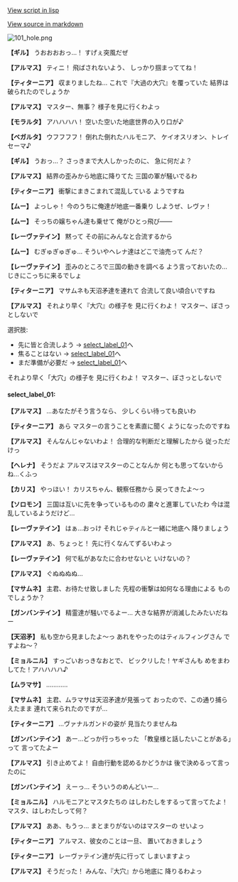 [View script in lisp](../scripts/100801050.txt)

[View source in markdown](100801050.md)

![101_hole.png](../images/backgrounds/101_hole.png)

**【ギル】**
うおおおおっ…！
すげぇ突風だぜ

**【アルマス】**
ティニ！
飛ばされないよう、
しっかり掴まっててね！

**【ティターニア】**
収まりましたね…
これで『大過の大穴』を覆っていた
結界は破られたのでしょうか

**【アルマス】**
マスター、無事？
様子を見に行くわよっ

**【モラルタ】**
アハハハハ！
空いた空いた地底世界の入り口が♪

**【ベガルタ】**
ウフフフフ！
倒れた倒れたハルモニア、
ケイオスリオン、トレイセーマ♪

**【ギル】**
うおっ…？
さっきまで大人しかったのに、
急に何だよ？

**【アルマス】**
結界の歪みから地底に降りてた
三国の軍が騒いでるわ

**【ティターニア】**
衝撃にまきこまれて混乱している
ようですね

**【ムー】**
よっしゃ！
今のうちに俺達が地底一番乗り
しようぜ、レヴァ！

**【ムー】**
そっちの嬢ちゃん達も乗せて
俺がひとっ飛び――

**【レーヴァテイン】**
黙って
その前にみんなと合流するから

**【ムー】**
むぎゅぎゅぎゅ…
そういやヘレナ達はどこで油売って
んだ？

**【レーヴァテイン】**
歪みのところで三国の動きを調べる
よう言っておいたの…
じきにこっちに来るでしょ

**【ティターニア】**
マサムネも天沼矛達を連れて
合流して良い頃合いですね

**【アルマス】**
それより早く『大穴』の様子を
見に行くわよ！
マスター、ぼさっとしないで

選択肢:
- 先に皆と合流しよう → [select_label_01](#select_label_01)へ
- 焦ることはない → [select_label_01](#select_label_01)へ
- まだ準備が必要だ → [select_label_01](#select_label_01)へ

それより早く「大穴」の様子を
見に行くわよ！
マスター、ぼさっとしないで

#### select_label_01:

**【アルマス】**
…あなたがそう言うなら、
少しくらい待っても良いわ

**【ティターニア】**
あら
マスターの言うことを素直に聞く
ようになったのですね

**【アルマス】**
そんなんじゃないわよ！
合理的な判断だと理解したから
従っただけっ

**【ヘレナ】**
そうだよ
アルマスはマスターのことなんか
何とも思ってないからね…くふっ

**【カリス】**
やっほい！
カリスちゃん、観察任務から
戻ってきたよ～っ

**【ソロモン】**
三国は互いに先を争っているものの
粛々と進軍していたわ
今は混乱しているようだけど…

**【レーヴァテイン】**
はぁ…おっけ
それじゃティルと一緒に地底へ
降りましょう

**【アルマス】**
あ、ちょっと！
先に行くなんてずるいわよっ

**【レーヴァテイン】**
何で私があなたに合わせないと
いけないの？

**【アルマス】**
ぐぬぬぬぬ…

**【マサムネ】**
主君、お待たせ致しました
先程の衝撃は如何なる理由による
ものでしょうか？

**【ガンバンテイン】**
精霊達が騒いでるよー…
大きな結界が消滅したみたいだねー

**【天沼矛】**
私も空から見ましたよ～っ
あれをやったのはティルフィングさん
ですよね～？

**【ミョルニル】**
すっごいおっきなおとで、
ビックリした！ヤギさんも
めをまわしてた！アハハハハ♪

**【ムラマサ】**
…………

**【マサムネ】**
主君、ムラマサは天沼矛達が見張って
おったので、この通り捕らえたまま
連れて来られたのですが…

**【ティターニア】**
…ヴァナルガンドの姿が
見当たりませんね

**【ガンバンテイン】**
あー…どっか行っちゃった
「教皇様と話したいことがある」って
言ってたよー

**【アルマス】**
引き止めてよ！
自由行動を認めるかどうかは
後で決めるって言ったのに

**【ガンバンテイン】**
えーっ…
そういうのめんどいー…

**【ミョルニル】**
ハルモニアとマスタたちの
はしわたしをするって言ってたよ！
マスタ、はしわたしって何？

**【アルマス】**
ああ、もうっ…
まとまりがないのはマスターの
せいよっ

**【ティターニア】**
アルマス、彼女のことは一旦、
置いておきましょう

**【ティターニア】**
レーヴァテイン達が先に行って
しまいますよっ

**【アルマス】**
そうだった！
みんな、『大穴』から地底に
降りるわよっ
